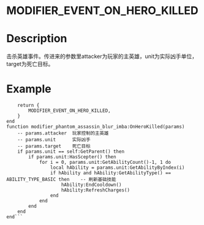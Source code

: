 # MODIFIER_EVENT_ON_HERO_KILLED
# Description
击杀英雄事件。传进来的参数里attacker为玩家的主英雄，unit为实际凶手单位，target为死亡目标。
# Example
```function modifier_phantom_assassin_blur_imba:DeclareFunctions()
	return {
		MODIFIER_EVENT_ON_HERO_KILLED,
	}
end
function modifier_phantom_assassin_blur_imba:OnHeroKilled(params)
	-- params.attacker	玩家控制的主英雄
	-- params.unit		实际凶手
	-- params.target	死亡目标
	if params.unit == self:GetParent() then
		if params.unit:HasScepter() then
			for i = 0, params.unit:GetAbilityCount()-1, 1 do
				local hAbility = params.unit:GetAbilityByIndex(i)
				if hAbility and hAbility:GetAbilityType() == ABILITY_TYPE_BASIC then	-- 刷新基础技能
					hAbility:EndCooldown()
					hAbility:RefreshCharges()
				end
			end
		end
	end
end```